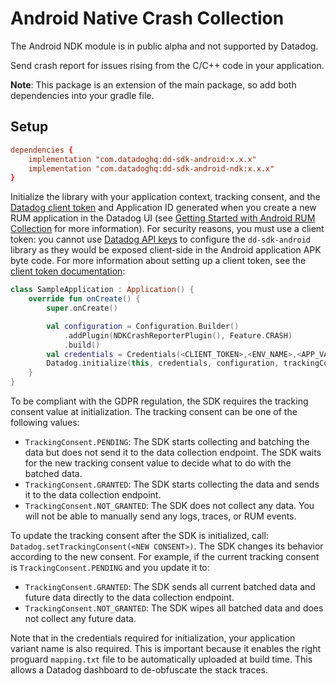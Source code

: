 # Android Native Crash Collection

<div class="alert alert-info">The Android NDK module is in public alpha and not supported by Datadog.</div>

Send crash report for issues rising from the C/C++ code in your application.

**Note**: This package is an extension of the main package, so add both dependencies into your gradle file.

## Setup

```conf
dependencies {
    implementation "com.datadoghq:dd-sdk-android:x.x.x"
    implementation "com.datadoghq:dd-sdk-android-ndk:x.x.x"
}
```

Initialize the library with your application context, tracking consent, and the [Datadog client token][1] and Application ID generated when you create a new RUM application in the Datadog UI (see [Getting Started with Android RUM Collection][3] for more information). For security reasons, you must use a client token: you cannot use [Datadog API keys][2] to configure the `dd-sdk-android` library as they would be exposed client-side in the Android application APK byte code. For more information about setting up a client token, see the [client token documentation][1]:

```kotlin
class SampleApplication : Application() {
    override fun onCreate() {
        super.onCreate()

        val configuration = Configuration.Builder()
            .addPlugin(NDKCrashReporterPlugin(), Feature.CRASH)
            .build()
        val credentials = Credentials(<CLIENT_TOKEN>,<ENV_NAME>,<APP_VARIANT_NAME>,<APPLICATION_ID>)
        Datadog.initialize(this, credentials, configuration, trackingConsent)
    }
}
```
To be compliant with the GDPR regulation, the SDK requires the tracking consent value at initialization.
The tracking consent can be one of the following values:

* `TrackingConsent.PENDING`: The SDK starts collecting and batching the data but does not send it to the data
  collection endpoint. The SDK waits for the new tracking consent value to decide what to do with the batched data.
* `TrackingConsent.GRANTED`: The SDK starts collecting the data and sends it to the data collection endpoint.
* `TrackingConsent.NOT_GRANTED`: The SDK does not collect any data. You will not be able to manually send any logs, traces, or
  RUM events.

To update the tracking consent after the SDK is initialized, call: `Datadog.setTrackingConsent(<NEW CONSENT>)`.
The SDK changes its behavior according to the new consent. For example, if the current tracking consent is `TrackingConsent.PENDING` and you update it to:

* `TrackingConsent.GRANTED`: The SDK sends all current batched data and future data directly to the data collection endpoint.
* `TrackingConsent.NOT_GRANTED`: The SDK wipes all batched data and does not collect any future data.

Note that in the credentials required for initialization, your application variant name is also required. This is important because it enables  the right proguard `mapping.txt` file to be automatically uploaded at build time. This allows a Datadog dashboard to de-obfuscate the stack traces.

[1]: https://docs.datadoghq.com/account_management/api-app-keys/#client-tokens
[2]: https://docs.datadoghq.com/account_management/api-app-keys/#api-keys
[3]: https://docs.datadoghq.com/real_user_monitoring/android/?tab=us
